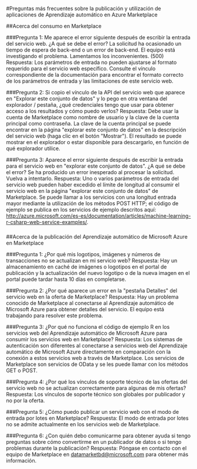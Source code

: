 ﻿<properties title="FAQ for publishing and using Machine Learning apps in the Azure Marketplace" pageTitle="Preguntas más frecuentes sobre la publicación y utilización de aplicaciones de Aprendizaje automático en Azure Marketplace | Azure" description="Preguntas más frecuentes" metaKeywords="" services="machine-learning" solutions="" documentationCenter="" authors="jaymathe" manager="paulettm" editor="cgronlun" videoId="" scriptId="" />

<tags ms.service="machine-learning" ms.workload="data-services" ms.tgt_pltfrm="na" ms.devlang="na" ms.topic="article" ms.date="10/13/2014" ms.author="jaymathe" /> 

#Preguntas más frecuentes sobre la publicación y utilización de aplicaciones de Aprendizaje automático en Azure Marketplace

##Acerca del consumo en Marketplace


###Pregunta 1: Me aparece el error siguiente después de escribir la entrada del servicio web. ¿A qué se debe el error?
La solicitud ha ocasionado un tiempo de espera de back-end o un error de back-end. El equipo está investigando el problema. Lamentamos los inconvenientes. (500)
Respuesta: Los parámetros de entrada no pueden ajustarse al formato requerido para el servicio web específico. Consulte el vínculo correspondiente de la documentación para encontrar el formato correcto de los parámetros de entrada y las limitaciones de este servicio web.

###Pregunta 2: Si copio el vínculo de la API del servicio web que aparece en "Explorar este conjunto de datos" y lo pego en otra ventana del explorador / pestaña, ¿qué credenciales tengo que usar para obtener acceso a los resultados y cómo puedo verlos?
Respuesta: Debe usar la cuenta de Marketplace como nombre de usuario y la clave de la cuenta principal como contraseña. La clave de la cuenta principal se puede encontrar en la página "explorar este conjunto de datos" en la descripción del servicio web (haga clic en el botón "Mostrar"). El resultado se puede mostrar en el explorador o estar disponible para descargarlo, en función de qué explorador utilice.

###Pregunta 3: Aparece el error siguiente después de escribir la entrada para el servicio web en "explorar este conjunto de datos". ¿A qué se debe el error?
Se ha producido un error inesperado al procesar la solicitud. Vuelva a intentarlo.
Respuesta: Uno o varios parámetros de entrada del servicio web pueden haber excedido el límite de longitud al consumir el servicio web en la página "explorar este conjunto de datos" de Marketplace. Se puede llamar a los servicios con una longitud entrada mayor mediante la utilización de los métodos POST HTTP; el código de ejemplo se publica en los servicios de ejemplo descritos aquí: http://azure.microsoft.com/es-es/documentation/articles/machine-learning-r-csharp-web-service-examples/.

###

##Acerca de la publicación del Aprendizaje automático de Microsoft Azure en Marketplace

###Pregunta 1: ¿Por qué mis logotipos, imágenes y números de transacciones no se actualizan en mi servicio web? 
Respuesta: Hay un almacenamiento en caché de imágenes o logotipos en el portal de publicación y la actualización del nuevo logotipo o de la nueva imagen en el portal puede tardar hasta 10 días en completarse.

###Pregunta 2: ¿Por qué aparece un error en la "pestaña Detalles" del servicio web en la oferta de Marketplace?
Respuesta: Hay un problema conocido de Marketplace al conectarse al Aprendizaje automático de Microsoft Azure para obtener detalles del servicio. El equipo está trabajando para resolver este problema.

###Pregunta 3: ¿Por qué no funciona el código de ejemplo R en los servicios web del Aprendizaje automático de Microsoft Azure para consumir los servicios web en Marketplace?
Respuesta: Los sistemas de autenticación son diferentes al conectarse a servicios web del Aprendizaje automático de Microsoft Azure directamente en comparación con la conexión a estos servicios web a través de Marketplace. Los servicios de Marketplace son servicios de OData y se les puede llamar con los métodos GET o POST. 

###Pregunta 4: ¿Por qué los vínculos de soporte técnico de las ofertas del servicio web no se actualizan correctamente para algunas de mis ofertas?
Respuesta: Los vínculos de soporte técnico son globales por publicador y no por la oferta. 

###Pregunta 5: ¿Cómo puedo publicar un servicio web con el modo de entrada por lotes en Marketplace?
Respuesta: El modo de entrada por lotes no se admite actualmente en los servicios web de Marketplace.

###Pregunta 6: ¿Con quién debo comunicarme para obtener ayuda si tengo preguntas sobre cómo convertirme en un publicador de datos o si tengo problemas durante la publicación?
Respuesta: Póngase en contacto con el equipo de Marketplace en datamarketbd@microsoft.com para obtener más información.





